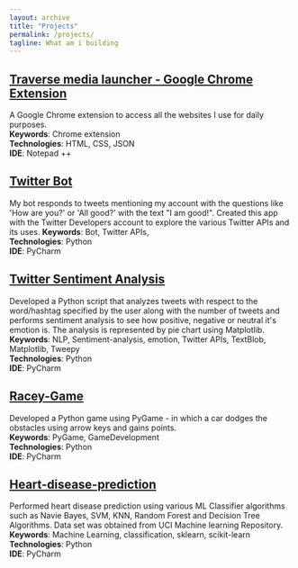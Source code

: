```yaml
---
layout: archive
title: "Projects"
permalink: /projects/
tagline: What am i building
---
```




## [Traverse media launcher - Google Chrome Extension](https://github.com/ashmichheda/traverse-media-launcher)
A Google Chrome extension to access all the websites I use for daily purposes.<br/>
**Keywords**: Chrome extension <br/>
**Technologies**: HTML, CSS, JSON <br/>
**IDE**: Notepad ++ <br/>

## [Twitter Bot](https://github.com/ashmichheda/twitter-bot)
My bot responds to tweets mentioning my account with the questions like 'How are you?' or 'All good?' with the text "I am good!". Created this app with the Twitter Developers account to explore the various Twitter APIs and its uses.
**Keywords**: Bot, Twitter APIs, <br/>
**Technologies**: Python <br/>
**IDE**: PyCharm <br/>

## [Twitter Sentiment Analysis](https://github.com/ashmichheda/twitter-sentiment-analysis)
Developed a Python script that analyzes tweets with respect to the word/hashtag specified by the user along with the number of tweets and performs sentiment analysis to see how positive, negative or neutral it's emotion is. The analysis is represented by pie chart using Matplotlib. <br/>
**Keywords**: NLP, Sentiment-analysis, emotion, Twitter APIs, TextBlob, Matplotlib, Tweepy <br/>
**Technologies**: Python <br/>
**IDE**: PyCharm <br/>

## [Racey-Game](https://github.com/ashmichheda/racey-game)
Developed a Python game using PyGame - in which a car dodges the obstacles using arrow keys and gains points.  <br/>
**Keywords**: PyGame, GameDevelopment <br/>
**Technologies**: Python <br/>
**IDE**: PyCharm <br/>


## [Heart-disease-prediction](https://github.com/ashmichheda/heart-disease-prediction)
Performed heart disease prediction using various ML Classifier algorithms such as Navie Bayes, SVM, KNN, Random Forest and Decision Tree Algorithms. Data set was obtained from UCI Machine learning Repository. <br/>
**Keywords**: Machine Learning, classification, sklearn, scikit-learn <br/>
**Technologies**: Python <br/>
**IDE**: PyCharm <br/>

